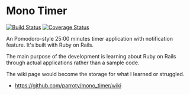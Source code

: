 # Mono Timer

[![Build Status](http://img.shields.io/travis/parroty/mono_timer.svg)][travis]
[![Coverage Status](http://img.shields.io/coveralls/parroty/mono_timer.svg)][coveralls]

[travis]: https://travis-ci.org/parroty/mono_timer
[coveralls]: https://coveralls.io/r/parroty/mono_timer

An Pomodoro-style 25:00 minutes timer application with notification feature. It's built with Ruby on Rails.

The main purpose of the development is learning about Ruby on Rails through actual applications rather than a sample code.

The wiki page would become the storage for what I learned or struggled.
- https://github.com/parroty/mono_timer/wiki
